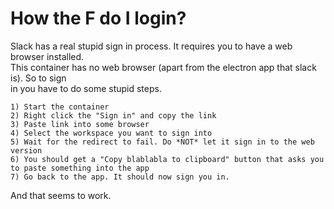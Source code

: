 # How the F do I login?
Slack has a real stupid sign in process. It requires you to have a web browser installed.  
This container has no web browser (apart from the electron app that slack is). So to sign  
in you have to do some stupid steps. 

    1) Start the container
    2) Right click the "Sign in" and copy the link
    3) Paste link into some browser
    4) Select the workspace you want to sign into
    5) Wait for the redirect to fail. Do *NOT* let it sign in to the web version
    6) You should get a "Copy blablabla to clipboard" button that asks you to paste something into the app
    7) Go back to the app. It should now sign you in.

And that seems to work.
